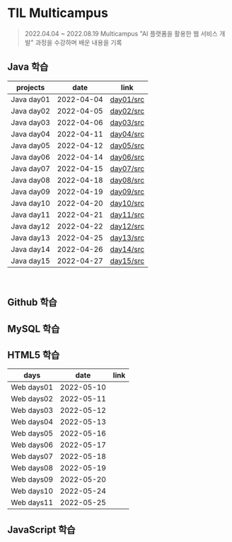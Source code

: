 # TIL Multicampus

> 2022.04.04 ~ 2022.08.19
> Multicampus "AI 플랫폼을 활용한 웹 서비스 개발" 과정을 수강하며 배운 내용을 기록

## Java 학습

|  projects  |    date    |                             link                             |
| :--------: | :--------: | :----------------------------------------------------------: |
| Java day01 | 2022-04-04 | [day01/src](https://github.com/earlyou/Multicampus-Java/tree/master/day01/src) |
| Java day02 | 2022-04-05 | [day02/src](https://github.com/earlyou/Multicampus-Java/tree/master/day02/src) |
| Java day03 | 2022-04-06 | [day03/src](https://github.com/earlyou/Multicampus-Java/tree/master/day03/src) |
| Java day04 | 2022-04-11 | [day04/src](https://github.com/earlyou/Multicampus-Java/tree/master/day04/src) |
| Java day05 | 2022-04-12 | [day05/src](https://github.com/earlyou/Multicampus-Java/tree/master/day05/src) |
| Java day06 | 2022-04-14 | [day06/src](https://github.com/earlyou/Multicampus-Java/tree/master/day06/src) |
| Java day07 | 2022-04-15 | [day07/src](https://github.com/earlyou/Multicampus-Java/tree/master/day07/src) |
| Java day08 | 2022-04-18 | [day08/src](https://github.com/earlyou/Multicampus-Java/tree/master/day08/src) |
| Java day09 | 2022-04-19 | [day09/src](https://github.com/earlyou/Multicampus-Java/tree/master/day09/src) |
| Java day10 | 2022-04-20 | [day10/src](https://github.com/earlyou/Multicampus-Java/tree/master/day10/src) |
| Java day11 | 2022-04-21 | [day11/src](https://github.com/earlyou/Multicampus-Java/tree/master/day11/src) |
| Java day12 | 2022-04-22 | [day12/src](https://github.com/earlyou/Multicampus-Java/tree/master/day12/src) |
| Java day13 | 2022-04-25 | [day13/src](https://github.com/earlyou/Multicampus-Java/tree/master/day13/src) |
| Java day14 | 2022-04-26 | [day14/src](https://github.com/earlyou/Multicampus-Java/tree/master/day14/src) |
| Java day15 | 2022-04-27 | [day15/src](https://github.com/earlyou/Multicampus-Java/tree/master/day15/src) |

<br>

## Github 학습

## MySQL 학습

## HTML5 학습

|    days    |    date    | link |
| :--------: | :--------: | :--: |
| Web days01 | 2022-05-10 |      |
| Web days02 | 2022-05-11 |      |
| Web days03 | 2022-05-12 |      |
| Web days04 | 2022-05-13 |      |
| Web days05 | 2022-05-16 |      |
| Web days06 | 2022-05-17 |      |
| Web days07 | 2022-05-18 |      |
| Web days08 | 2022-05-19 |      |
| Web days09 | 2022-05-20 |      |
| Web days10 | 2022-05-24 |      |
| Web days11 | 2022-05-25 |      |



## JavaScript 학습